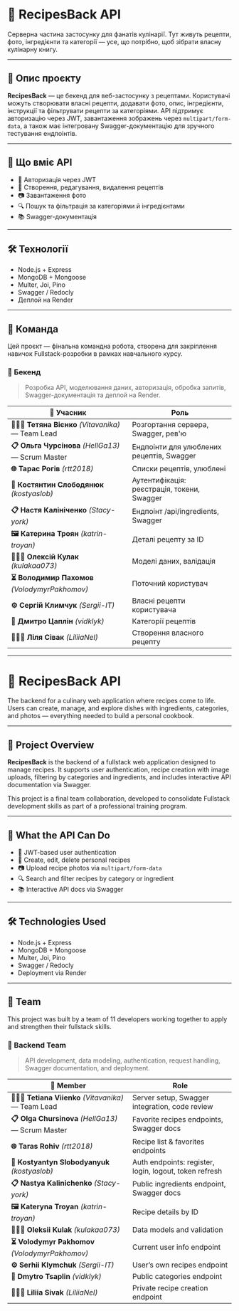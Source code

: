 # 🍳 RecipesBack API

Серверна частина застосунку для фанатів кулінарії. Тут живуть рецепти, фото, інгредієнти та категорії — усе, що потрібно, щоб зібрати власну кулінарну книгу.

---

## 📌 Опис проєкту

**RecipesBack** — це бекенд для веб-застосунку з рецептами. Користувачі можуть створювати власні рецепти, додавати фото, опис, інгредієнти, інструкції та фільтрувати рецепти за категоріями. API підтримує авторизацію через JWT, завантаження зображень через `multipart/form-data`, а також має інтегровану Swagger-документацію для зручного тестування ендпоінтів.

---

## 🚀 Що вміє API

- 🔐 Авторизація через JWT  
- 📝 Створення, редагування, видалення рецептів  
- 📷 Завантаження фото  
- 🔍 Пошук та фільтрація за категоріями й інгредієнтами  
- 📚 Swagger-документація

---

## 🛠 Технології

- Node.js + Express  
- MongoDB + Mongoose  
- Multer, Joi, Pino  
- Swagger / Redocly  
- Деплой на Render

---

## 👥 Команда

Цей проєкт — фінальна командна робота, створена для закріплення навичок Fullstack-розробки в рамках навчального курсу.

### 🔧 Бекенд

> Розробка API, моделювання даних, авторизація, обробка запитів, Swagger-документація та деплой на Render.

| 👤 Учасник | Роль |
|-----------|------|
| **👩🏻‍💻 Тетяна Вієнко** *(Vitavanika)* — Team Lead | Розгортання сервера, Swagger, рев'ю |
| **📋 Ольга Чурсінова** *(HellGa13)* — Scrum Master | Ендпоінти для улюблених рецептів, Swagger |
| **🌐 Тарас Рогів** *(rtt2018)* | Списки рецептів, улюблені |
| **🔑 Костянтин Слободянюк** *(kostyaslob)* | Аутентифікація: реєстрація, токени, Swagger |
| **📋 Настя Калініченко** *(Stacy-york)* | Ендпоінт /api/ingredients, Swagger |
| **🖼️ Катерина Троян** *(katrin-troyan)* | Деталі рецепту за ID |
| **👨🏻‍💻 Олексій Кулак** *(kulakaa073)* | Моделі даних, валідація |
| **⏳ Володимир Пахомов** *(VolodymyrPakhomov)* | Поточний користувач |
| **⚙️ Сергій Климчук** *(Sergii-IT)* | Власні рецепти користувача |
| **🍲 Дмитро Цаплін** *(vidklyk)* | Категорії рецептів |
| **👩🏻‍🎨 Ліля Сівак** *(LiliiaNel)* | Створення власного рецепту |

----------------------------------------------------------------------------------------------------
# 🍳 RecipesBack API

The backend for a culinary web application where recipes come to life. Users can create, manage, and explore dishes with ingredients, categories, and photos — everything needed to build a personal cookbook.

---

## 📌 Project Overview

**RecipesBack** is the backend of a fullstack web application designed to manage recipes. It supports user authentication, recipe creation with image uploads, filtering by categories and ingredients, and includes interactive API documentation via Swagger.

This project is a final team collaboration, developed to consolidate Fullstack development skills as part of a professional training program.

---

## 🚀 What the API Can Do

- 🔐 JWT-based user authentication  
- 📝 Create, edit, delete personal recipes  
- 📷 Upload recipe photos via `multipart/form-data`  
- 🔍 Search and filter recipes by category or ingredient  
- 📚 Interactive API docs via Swagger

---

## 🛠 Technologies Used

- Node.js + Express  
- MongoDB + Mongoose  
- Multer, Joi, Pino  
- Swagger / Redocly  
- Deployment via Render

---

## 👥 Team

This project was built by a team of 11 developers working together to apply and strengthen their fullstack skills.

### 🔧 Backend Team

> API development, data modeling, authentication, request handling, Swagger documentation, and deployment.

| 👤 Member | Role |
|----------|------|
| **👩🏻‍💻 Tetiana Viienko** *(Vitavanika)* — Team Lead | Server setup, Swagger integration, code review |
| **📋 Olga Chursinova** *(HellGa13)* — Scrum Master | Favorite recipes endpoints, Swagger docs |
| **🌐 Taras Rohiv** *(rtt2018)* | Recipe list & favorites endpoints |
| **🔑 Kostyantyn Slobodyanyuk** *(kostyaslob)* | Auth endpoints: register, login, logout, token refresh |
| **📋 Nastya Kalinichenko** *(Stacy-york)* | Public ingredients endpoint, Swagger docs |
| **🖼️ Kateryna Troyan** *(katrin-troyan)* | Recipe details by ID |
| **👨🏻‍💻 Oleksii Kulak** *(kulakaa073)* | Data models and validation |
| **⏳ Volodymyr Pakhomov** *(VolodymyrPakhomov)* | Current user info endpoint |
| **⚙️ Serhii Klymchuk** *(Sergii-IT)* | User’s own recipes endpoint |
| **🍲 Dmytro Tsaplin** *(vidklyk)* | Public categories endpoint |
| **👩🏻‍🎨 Liliia Sivak** *(LiliiaNel)* | Private recipe creation endpoint |

